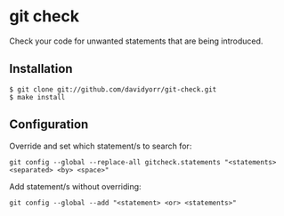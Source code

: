 git check
===============
Check your code for unwanted statements that are being introduced.

Installation
------------

    $ git clone git://github.com/davidyorr/git-check.git
    $ make install

Configuration
-------------
Override and set which statement/s to search for:

    git config --global --replace-all gitcheck.statements "<statements> <separated> <by> <space>"

Add statement/s without overriding:

    git config --global --add "<statement> <or> <statements>"
